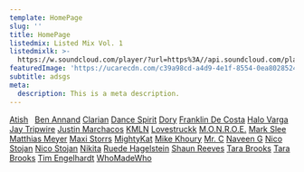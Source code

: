 ```yaml
---
template: HomePage
slug: ''
title: HomePage
listedmix: Listed Mix Vol. 1
listedmixlk: >-
  https://w.soundcloud.com/player/?url=https%3A//api.soundcloud.com/playlists/657878880&color=%23ff5500&auto_play=false&hide_related=false&show_comments=true&show_user=true&show_reposts=false&show_teaser=true&visual=true
featuredImage: 'https://ucarecdn.com/c39a98cd-a4d9-4e1f-8554-0ea8028524f9/'
subtitle: adsgs
meta:
  description: This is a meta description.
---
```

[Atish](https://quirky-northcutt-3bdb7c.netlify.com/artists/atish) &nbsp;  [Ben Annand](https://quirky-northcutt-3bdb7c.netlify.com/artists/ben-annand)   [Clarian](https://quirky-northcutt-3bdb7c.netlify.com/artists/clarian)   [Dance Spirit](https://quirky-northcutt-3bdb7c.netlify.com/artists/dance-spirit)   [Dory](https://quirky-northcutt-3bdb7c.netlify.com/artists/dory)   [Franklin De Costa](https://quirky-northcutt-3bdb7c.netlify.com/artists/franklin-de-costa)   [Halo Varga](https://quirky-northcutt-3bdb7c.netlify.com/artists/halo-varga)   [Jay Tripwire](https://quirky-northcutt-3bdb7c.netlify.com/artists/jay-tripwire)  [Justin Marchacos](https://quirky-northcutt-3bdb7c.netlify.com/artists/justin-marchacos)   [KMLN](https://quirky-northcutt-3bdb7c.netlify.com/artists/kmln)   [Lovestruckk](https://quirky-northcutt-3bdb7c.netlify.com/artists/lovestruckk)   [M.O.N.R.O.E.](https://quirky-northcutt-3bdb7c.netlify.com/artists/m-o-n-r-o-e)   [Mark Slee](https://quirky-northcutt-3bdb7c.netlify.com/artists/mark-slee)   [Matthias Meyer](https://quirky-northcutt-3bdb7c.netlify.com/artists/matthias-meyer)   [Maxi Storrs](https://quirky-northcutt-3bdb7c.netlify.com/artists/maxi-storrs)   [MightyKat](https://quirky-northcutt-3bdb7c.netlify.com/artists/mighty-kat)   [Mike Khoury](https://quirky-northcutt-3bdb7c.netlify.com/artists/mike-khoury)   [Mr. C](https://quirky-northcutt-3bdb7c.netlify.com/artists/mr-c)   [Naveen G](https://quirky-northcutt-3bdb7c.netlify.com/artists/naveen-g)   [Nico Stojan](https://quirky-northcutt-3bdb7c.netlify.com/artists/nico-stojan)   [Nico Stojan](https://quirky-northcutt-3bdb7c.netlify.com/artists/nicolas-matar)   [Nikita](https://quirky-northcutt-3bdb7c.netlify.com/artists/nikita)   [Ruede Hagelstein](https://quirky-northcutt-3bdb7c.netlify.com/artists/ruede-hagelstein)   [Shaun Reeves](https://quirky-northcutt-3bdb7c.netlify.com/artists/shaun-reeves)   [Tara Brooks](https://quirky-northcutt-3bdb7c.netlify.com/artists/tara-brooks)   [Tara Brooks](https://quirky-northcutt-3bdb7c.netlify.com/artists/tim-engelhardt)   [Tim Engelhardt](https://quirky-northcutt-3bdb7c.netlify.com/artists/tim-engelhardt)   [WhoMadeWho](https://quirky-northcutt-3bdb7c.netlify.com/artists/who-made-who)                           
